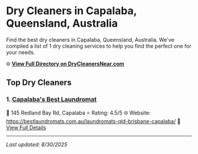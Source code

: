 # Dry Cleaners in Capalaba, Queensland, Australia

Find the best dry cleaners in Capalaba, Queensland, Australia. We've compiled a list of 1 dry cleaning services to help you find the perfect one for your needs.

🌐 **[View Full Directory on DryCleanersNear.com](https://drycleanersnear.com/city/Australia/Queensland/Capalaba)**

## Top Dry Cleaners

### 1. [Capalaba's Best Laundromat](https://drycleanersnear.com/dryCleaner/68aa73d539cc7c0899005ec3/capalaba-s-best-laundromat)
📍 145 Redland Bay Rd, Capalaba
⭐ Rating: 4.5/5
🌐 Website: https://bestlaundromats.com.au/laundromats-qld-brisbane-capalaba/
🔗 [View Full Details](https://drycleanersnear.com/dryCleaner/68aa73d539cc7c0899005ec3/capalaba-s-best-laundromat)


---

*Last updated: 8/30/2025*
